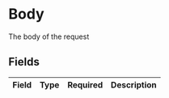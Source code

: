 # Body

The body of the request


## Fields

| Field       | Type        | Required    | Description |
| ----------- | ----------- | ----------- | ----------- |